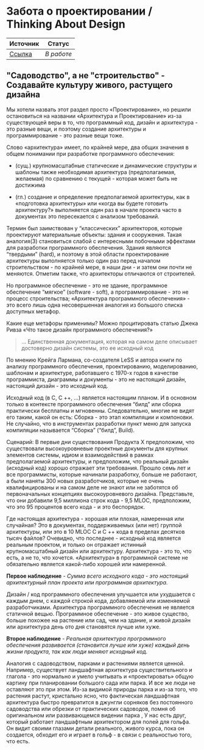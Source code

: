 # Забота о проектировании / Thinking About Design

| Источник | Статус |
| - | - |
| [Ссылка](https://less.works/less/technical-excellence/architecture-design.html#ThinkingAboutDesign) | *В работе* |

## "Садоводство", а не "строительство" - Создавайте культуру живого, растущего дизайна

Мы хотели назвать этот раздел просто «Проектирование», но решили остановиться на названии «Архитектура и Проектирование»
из-за существующей веры в то, что программный код, дизайн и архитектура - это разные вещи, и поэтому создание архитектуры и
программирование - это разные вещи тоже.

Слово «архитектура» имеет, по крайней мере, два общих значения в общем понимании при разработке программного обеспечения:

- (сущ.) крупномасштабные статические и динамические структуры и шаблоны
также необходимая архитектура (предполагаемая, желаемая) по сравнению с текущей -  которая может быть не достижима

- (гл.) создание и определение предполагаемой архитектуры, как в «подготовка архитектуры» или «когда вы будете готовить
архитектуру?»
выполняется один раз в начале проекта часто в документах это пересекается с анализом требований.

Термин был заимствован у “классических” архитекторов, которые проектируют материальные объекты: здания и сооружения.
Такая аналогия(3) становиться слабой с интересными побочными эффектами для разработки программного обеспечения.
Здания являются “твердыми” (hard), и поэтому в этой области проектирование архитектуры выполняется только один раз перед
началом строительством - по крайней мере, в наши дни - и затем они почти не меняются. Отметим также, что архитекторы
отличаются от строителей.

Но программное обеспечение - это не здание, программное обеспечение “мягкое” (software - soft), а программирование - это
не процесс строительства; «Архитектура программного обеспечения» - это всего лишь одна несовершенная аналогия из большого
списка доступных метафор.

Какие еще метафоры применимы? Можно процитировать статью Джека Ривза «Что такое дизайн программного обеспечения?»

> … Единственная документация, которая на самом деле описывает достоверно дизайн системы, это ее исходный код

По мнению Крейга Лармана, со-создателя LeSS и автора книги по анализу программного обеспечения, проектированию,
моделированию, шаблонам и архитектуре, работавшего с 1970-х годов в качестве программиста, диаграммы и документы - это не
настоящий дизайн, настоящий дизайн - это исходный код.

Исходный код (в C, C ++, ...) является настоящим планом. И в основном только в контексте программного обеспечения “билд”
или сборка практически бесплатны и мгновенны. Следовательно, многие не видят его таким, какой он есть: Сборка - это этап
компиляции и компоновки. Не случайно, что в инструментах разработки пункт меню для запуска компиляции называется “Сборка”
(“билд”, Build).


Сценарий: В первые дни существования Продукта Х предположим, что существовали высокоуровневые проектные документы для
крупных элементов системы, идиом и взаимодействий в рамках предполагаемой архитектуры, и предположим, что реальный дизайн
(исходный код) хорошо отражает эти требования. Прошло семь лет и все программисты, которые начинали разработку, больше не
работают, а были наняты 300 новых разработчиков, которые не очень квалифицированы и на самом деле не знают или не заботятся
об первоначальных концепциях высокоуровневого дизайна. Представьте, что они добавили 9,5 миллиона строк кода - 9,5 MLOC,
предположим, что это 95 процентов всего кода - и это беспорядок.

Где настоящая архитектура - хорошая или плохая, намеренная или случайная? Это в документах, поддерживаемых (или нет) группой
архитектуры, или это в 10 MLOC C и C ++ кода в пределах десятков тысяч файлов? Очевидно, что последнее - исходный код
является реальным проектом, и только он отражает истинный крупномасштабный дизайн или архитектуру. Архитектура - это то,
что есть, а не то, что хочется. «Архитектура» в программной системе не обязательно является какой-либо хорошей или
намеренной.

**Первое наблюдение** - *Сумма всего исходного кода - это настоящий архитектурный план проекта или программная архитектура.*

Дизайн / код программного обеспечения улучшается или ухудшается с каждым днем, с каждой строкой кода, добавляемой или
изменяемой разработчиками. Архитектура программного обеспечения не является статичной вещью. Программное обеспечение - это
живое существо, больше похожее на растение или сад, чем на здание, и живой дизайн или архитектура день ото дня становятся
лучше или хуже.

**Второе наблюдение** - *Реальная архитектура программного обеспечения развивается (становится лучше или хуже) каждый день
жизни продукта, так как люди меняют исходный код.*

Аналогия с садоводством, парками и растениями является ценной. Например, существует ландшафтная архитектура существительного
и глагола - это нормально и умело учитывать и «проектировать» общую картину при планировании большого сада или парка. И все
же люди не оставляют это при этом. Из-за видимой природы парка и из-за того, что растения растут, кристально ясно, что
фактическая ландшафтная архитектура быстро превратится в джунгли сорняков без постоянного садоводства или обрезки от
практических садоводов, помня об оригинальном или развивающемся видении парка , У нас есть друг, который работает
ландшафтным архитектором для полей для гольфа. Он видит своими глазами детали реального, живого курса, пока он создается,
обходит его и играет в гольф - в связи с реальностью того, что есть.
